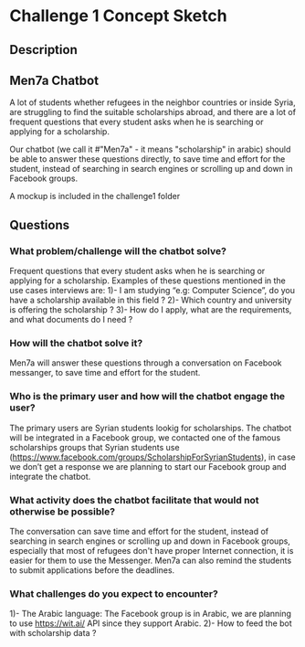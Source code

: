 # Challenge 1 Concept Sketch

## Description

## Men7a Chatbot

A lot of students whether refugees in the neighbor countries or inside Syria, are struggling to find the suitable scholarships abroad, and there are a lot of frequent questions that every student asks when he is searching or applying for a scholarship.

Our chatbot (we call it #"Men7a" - it means "scholarship" in arabic) should be able to answer these questions directly, to save time and effort for the student, instead of searching in search engines or scrolling up and down in Facebook groups. 

A mockup is included in the challenge1 folder

## Questions

### What problem/challenge will the chatbot solve? 

Frequent questions that every student asks when he is searching or applying for a scholarship.
Examples of these questions mentioned in the use cases interviews are: 
1)- I am studying “e.g: Computer Science”, do you have a scholarship available in this field ?
2)- Which country and university is offering the scholarship ?
3)- How do I apply, what are the requirements, and what documents do I need ?

### How will the chatbot solve it? 

Men7a will answer these questions through a conversation on Facebook messanger, to save time and effort for the student.
### Who is the primary user and how will the chatbot engage the user?

The primary users are Syrian students lookig for scholarships. 
The chatbot will be integrated in a Facebook group, we contacted one of the famous scholarships groups that Syrian students use (https://www.facebook.com/groups/ScholarshipForSyrianStudents), in case we don’t get a response we are planning to start our Facebook group and integrate the chatbot.

### What activity does the chatbot facilitate that would not otherwise be possible? 

The conversation can save time and effort for the student, instead of searching in search engines or scrolling up and down in Facebook groups, especially that most of refugees don't have proper Internet connection, it is easier for them to use the Messenger.
Men7a can also remind the students to submit applications before the deadlines.

### What challenges do you expect to encounter?

1)- The Arabic language: The Facebook group is in Arabic, we are planning to use https://wit.ai/ API since they support Arabic.
2)- How to feed the bot with scholarship data ? 
